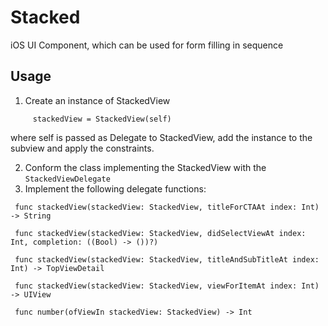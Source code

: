 # Stacked
iOS UI Component, which can be used for form filling in sequence

## Usage
1. Create an instance of StackedView
```
     stackedView = StackedView(self)
 ```
 where self is passed as Delegate to StackedView, add the instance to the subview and apply the constraints.
 
2. Conform the class implementing the StackedView with the ```StackedViewDelegate```
3. Implement the following delegate functions:

```
 func stackedView(stackedView: StackedView, titleForCTAAt index: Int) -> String
```

```
 func stackedView(stackedView: StackedView, didSelectViewAt index: Int, completion: ((Bool) -> ())?) 
```

```
 func stackedView(stackedView: StackedView, titleAndSubTitleAt index: Int) -> TopViewDetail
```

```
 func stackedView(stackedView: StackedView, viewForItemAt index: Int) -> UIView 
```

```
 func number(ofViewIn stackedView: StackedView) -> Int
```
